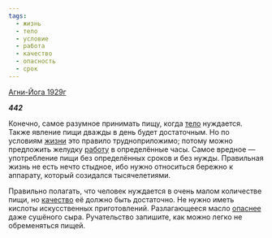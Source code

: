 ```yaml
---
tags:
  - жизнь
  - тело
  - условие
  - работа
  - качество
  - опасность
  - срок
---
```

[Агни-Йога 1929г](https://127.0.0.1:4002/agni/1929)

___442___

Конечно, самое разумное принимать пищу, когда [тело](../../../tags/#тело) нуждается. Также явление пищи дважды в день будет достаточным. Но по условиям [жизни](../../../tags/#жизнь) это правило трудноприложимо; потому можно предложить желудку [работу](../../../tags/#работа) в определённые часы. Самое вредное — употребление пищи без определённых сроков и без нужды. Правильная жизнь не есть нечто стыдное, ибо нужно относиться бережно к аппарату, который созидался тысячелетиями.   

Правильно полагать, что человек нуждается в очень малом количестве пищи, но [качество](../../../tags/#качество) её должно быть достаточно. Не нужно иметь кислоты искусственных приготовлений. Разлагающееся масло [опаснее](../../../tags/#опасность) даже сушёного сыра. Ручательство запишите, как можно легко не обременяться пищей.